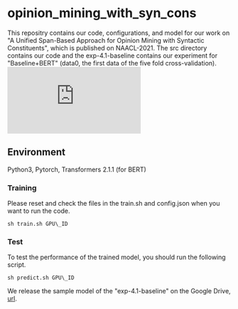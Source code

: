 # opinion_mining_with_syn_cons
This repositry contains our code, configurations, and model for our work on "A Unified Span-Based Approach for Opinion Mining with Syntactic Constituents", which is published on NAACL-2021.
The src directory contains our code and the exp-4.1-baseline contains our experiment for "Baseline+BERT" (data0, the first data of the five fold cross-validation).
![model](https://github.com/KiroSummer/opinion_mining_with_syn_cons/blob/main/figures/model.pdf)

## Environment
Python3, Pytorch, Transformers 2.1.1 (for BERT)

### Training
Please reset and check the files in the train.sh and config.json when you want to run the code.

```
sh train.sh GPU\_ID
```

### Test
To test the performance of the trained model, you should run the following script.

```
sh predict.sh GPU\_ID
```
We release the sample model of the "exp-4.1-baseline" on the Google Drive, [url](https://drive.google.com/file/d/17u8ofyaBThb66qYPZe-60A2lyEnWCNil/view?usp=sharing).

